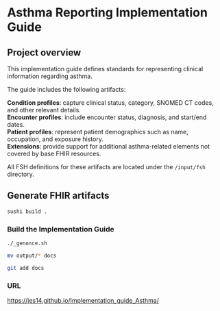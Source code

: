 # Asthma Reporting Implementation Guide

## Project overview

This implementation guide defines standards for representing clinical information regarding asthma.


The guide includes the following artifacts:


**Condition profiles**: capture clinical status, category, SNOMED CT codes, and other relevant details. <br/>
**Encounter profiles**: include encounter status, diagnosis, and start/end dates. <br/>
**Patient profiles**: represent patient demographics such as name, occupation, and exposure history. <br/>
**Extensions**: provide support for additional asthma-related elements not covered by base FHIR resources. <br/>

All FSH definitions for these artifacts are located under the `/input/fsh` directory.


## Generate FHIR artifacts 

```bash
sushi build .
```

### Build the Implementation Guide 
```bash
./_genonce.sh
```

```bash
mv output/* docs
```

```bash
git add docs
```

### URL
https://jes14.github.io/Implementation_guide_Asthma/